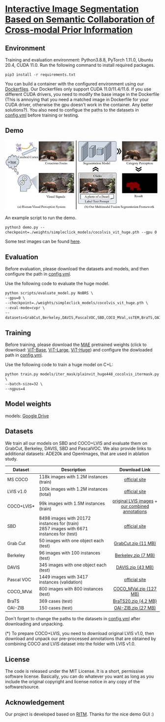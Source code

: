 # [Interactive Image Segmentation Based on Semantic Collaboration of Cross-modal Prior Information](https://openaccess.thecvf.com/content/ICCV2023/html/Liu_SimpleClick_Interactive_Image_Segmentation_with_Simple_Vision_Transformers_ICCV_2023_paper.html)



## Environment
Training and evaluation environment: Python3.8.8, PyTorch 1.11.0, Ubuntu 20.4, CUDA 11.0. Run the following command to install required packages.
```
pip3 install -r requirements.txt
```
You can build a container with the configured environment using our [Dockerfiles](https://github.com/uncbiag/SimpleClick/tree/v1.0/docker). 
Our Dockerfiles only support CUDA 11.0/11.4/11.6. If you use different CUDA drivers, you need to modify the base image in the Dockerfile (This is annoying that you need a matched image in Dockerfile for your CUDA driver, otherwise the gpu doesn't work in the container. Any better solutions?).
You also need to configue the paths to the datasets in [config.yml](https://github.com/uncbiag/SimpleClick/blob/v1.0/config.yml) before training or testing.

## Demo
<p>
  <img src="./assets/img1.png" alt="drawing", width="500"/>
</p>

An example script to run the demo. 
```
python3 demo.py --checkpoint=./weights/simpleclick_models/cocolvis_vit_huge.pth --gpu 0
```
Some test images can be found [here](https://github.com/uncbiag/SimpleClick/tree/v1.0/assets/test_imgs).

## Evaluation
Before evaluation, please download the datasets and models, and then configure the path in [config.yml](https://github.com/uncbiag/SimpleClick/blob/v1.0/config.yml).

Use the following code to evaluate the huge model.
```
python scripts/evaluate_model.py NoBRS \
--gpu=0 \
--checkpoint=./weights/simpleclick_models/cocolvis_vit_huge.pth \
--eval-mode=cvpr \
--datasets=GrabCut,Berkeley,DAVIS,PascalVOC,SBD,COCO_MVal,ssTEM,BraTS,OAIZIB
```

## Training
Before training, please download the [MAE](https://github.com/facebookresearch/mae) pretrained weights (click to download: [ViT-Base](https://dl.fbaipublicfiles.com/mae/pretrain/mae_pretrain_vit_base.pth), [ViT-Large](https://dl.fbaipublicfiles.com/mae/pretrain/mae_pretrain_vit_large.pth), [ViT-Huge](https://dl.fbaipublicfiles.com/mae/pretrain/mae_pretrain_vit_huge.pth)) and configure the dowloaded path in [config.yml](https://github.com/uncbiag/SimpleClick/blob/main/config.yml).

Use the following code to train a huge model on C+L: 
```
python train.py models/iter_mask/plainvit_huge448_cocolvis_itermask.py \
--batch-size=32 \
--ngpus=4
```

## Model weights 
models: [Google Drive](https://drive.google.com/drive/folders/1zVhZefCjsTBxvyxnYMVnbkrNeRCH6y9Y?usp=sharing)

## Datasets

We train all our models on SBD and COCO+LVIS and evaluate them on GrabCut, Berkeley, DAVIS, SBD and PascalVOC. We also provide links to additional datasets: ADE20k and OpenImages, that are used in ablation study.

| Dataset   |                      Description             |           Download Link              |
|-----------|----------------------------------------------|:------------------------------------:|
|MS COCO    |  118k images with 1.2M instances (train)     |  [official site][MSCOCO]             |
|LVIS v1.0  |  100k images with 1.2M instances (total)     |  [official site][LVIS]               |
|COCO+LVIS* |  99k images with 1.5M instances (train)      |  [original LVIS images][LVIS] + <br> [our combined annotations][COCOLVIS_annotation] |
|SBD        |  8498 images with 20172 instances for (train)<br>2857 images with 6671 instances for (test) |[official site][SBD]|
|Grab Cut   |  50 images with one object each (test)       |  [GrabCut.zip (11 MB)][GrabCut]      |
|Berkeley   |  96 images with 100 instances (test)         |  [Berkeley.zip (7 MB)][Berkeley]     |
|DAVIS      |  345 images with one object each (test)      |  [DAVIS.zip (43 MB)][DAVIS]          |
|Pascal VOC |  1449 images with 3417 instances (validation)|  [official site][PascalVOC]          |
|COCO_MVal  |  800 images with 800 instances (test)        |  [COCO_MVal.zip (127 MB)][COCO_MVal] |
|BraTS      |  369 cases (test)                            |  [BraTS20.zip (4.2 MB)][BraTS]       |
|OAI-ZIB    |  150 cases (test)                            |  [OAI-ZIB.zip (27 MB)][OAI-ZIB]      |

[ADE20k]: http://sceneparsing.csail.mit.edu/
[OpenImages]: https://storage.googleapis.com/openimages/web/download.html
[MSCOCO]: https://cocodataset.org/#download
[LVIS]: https://www.lvisdataset.org/dataset
[SBD]: http://home.bharathh.info/pubs/codes/SBD/download.html
[GrabCut]: https://drive.google.com/uc?export=download&id=1qKorUonIQcn3Z_IB6-en1K5q1K4T6pVK
[Berkeley]: https://drive.google.com/uc?export=download&id=1yo6PMKaMAu5jCCWf-Qf2boeG18b-m4vZ
[DAVIS]: https://drive.google.com/uc?export=download&id=1kyjN6EJSjwGnzSJxVjm3Pl2-XAjV7tac
[PascalVOC]: http://host.robots.ox.ac.uk/pascal/VOC/
[COCOLVIS_annotation]: https://drive.google.com/uc?export=download&id=17z9aZPlRv8vpU1AEz_M0WuZC6uBkqEWE
[COCO_MVal]: https://drive.google.com/uc?export=download&id=1_TgkjAmmpJLMIYSBRp89gaPNrFp_XxW5
[BraTS]: https://drive.google.com/uc?export=download&id=1uaveX_nziTLaJOj-Gl3csvIaa6Q__EhP
[OAI-ZIB]: https://drive.google.com/uc?export=download&id=11N6pJL5HowogUriCXVFbK3GacPL2X2Xx

Don't forget to change the paths to the datasets in [config.yml](config.yml) after downloading and unpacking.

(*) To prepare COCO+LVIS, you need to download original LVIS v1.0, then download and unpack our 
pre-processed annotations that are obtained by combining COCO and LVIS dataset into the folder with LVIS v1.0.


## License
The code is released under the MIT License. It is a short, permissive software license. Basically, you can do whatever you want as long as you include the original copyright and license notice in any copy of the software/source. 

## Acknowledgement
Our project is developed based on [RITM](https://github.com/saic-vul/ritm_interactive_segmentation). Thanks for the nice demo GUI :)
